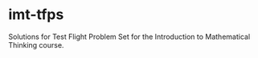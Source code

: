 # imt-tfps
Solutions for Test Flight Problem Set for the Introduction to Mathematical Thinking course.
